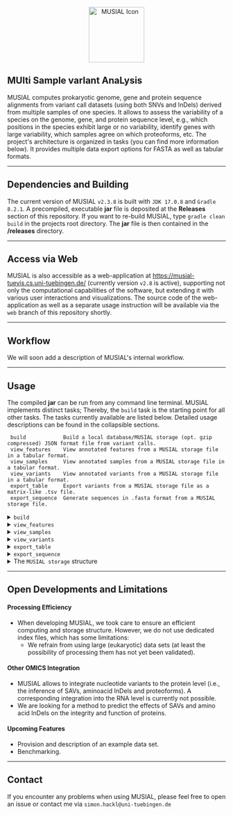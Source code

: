 <p align="center">
    <img src="media/icon.ico" width="128" alt="MUSIAL Icon"/>
</p>

## **MUlti Sample varIant AnaLysis**

MUSIAL computes prokaryotic genome, gene and protein sequence alignments from variant call datasets (using both SNVs and
InDels) derived from multiple samples of one species. It allows to assess the variability of a species on the genome,
gene, and protein sequence level, e.g., which positions in the species exhibit large or no variability, identify genes
with large variability, which samples agree on which proteoforms, etc. The project's architecture is organized in
tasks (you can find more information below). It provides multiple data export options for FASTA as well as tabular
formats.

---

## Dependencies and Building

The current version of MUSIAL `v2.3.8` is built with `JDK 17.0.8` and `Gradle 8.2.1`. A precompiled, executable **jar**
file is deposited at the **Releases** section of this repository. If you want to re-build MUSIAL,
type `gradle clean build` in the projects root directory. The **jar** file is then contained in the **/releases**
directory.

---

## Access via Web

MUSIAL is also accessible as a web-application at https://musial-tuevis.cs.uni-tuebingen.de/ (currently version `v2.8` is active), supporting not only the
computational capabilities of the software, but extending it with various user interactions and visualizations. The
source code of the web-application as well as a separate usage instruction will be available via the `web` branch of
this repository shortly.

---

## Workflow

We will soon add a description of MUSIAL's internal workflow.

---

## Usage

The compiled **jar** can be run from any command line terminal. MUSIAL implements distinct tasks; Thereby, the `build`
task is the starting point for all other tasks. The tasks currently available are listed below. Detailed usage
descriptions can be found in the collapsible sections.

```
 build            Build a local database/MUSIAL storage (opt. gzip compressed) JSON format file from variant calls.
 view_features    View annotated features from a MUSIAL storage file in a tabular format.
 view_samples     View annotated samples from a MUSIAL storage file in a tabular format.
 view_variants    View annotated variants from a MUSIAL storage file in a tabular format.
 export_table     Export variants from a MUSIAL storage file as a matrix-like .tsv file.
 export_sequence  Generate sequences in .fasta format from a MUSIAL storage file.
```

<details>
<summary><code>build</code></summary>

```
usage: java -jar MUSIAL-v2.3.3.jar build -C <arg> [-u] [-w <arg>]
command line arguments of task build
 -C,--configuration <arg>   Path to a .json file specifying the build configuration for MUSIAL. Please visit
                            https://github.com/Integrative-Transcriptomics/MUSIAL for a detailed explanation on how to specify the MUSIAL build
                            configuration file.
 -u,--uncompressed <arg>    Do not compress the storage file (Default: compressed).
 -w,--workdir <arg>         Path to a temporary working directory. By default './tmp/' is used.
```

The `build` task constitutes the first step for all analysis conducted with MUSIAL. The command uses the single
parameter `-c, --configuration` as input, pointing to the path of a **JSON** format build configuration file. The output
of the `build` task is a binary **brotli** compressed JSON file (`MUSIAL storage` file) that is used as the main input
for all other tasks.

#### Structure of the `build` Configuration File

The structure of the build configuration file follows a
strict [JSON schema](https://github.com/Integrative-Transcriptomics/MUSIAL/blob/v2.3/src/main/resources/musial_build_configuration.schema.json)
. The distinct properties and their meaning for running MUSIAL are described in a more human-readable form in the
following.

```
{
    "minimalCoverage": <Number>                 | Positive integer, variant call positions with read coverage below this value will be marked as ambiguous/rejected.
    "minimalFrequency": <Number>                | Float between 0.0 and 1.0, variant calls with read coverage relative to total position coverage below this value will be marked as ambiguous/rejected.
    "excludedPositions": {                      | Optional: Positions of contigs to exclude from the analysis.
        "<ContigName>": [<Number>, ... ]        | <ContigName> has to match the name of any sequence in 'referenceSequenceFile', <Number>s have to be any positions (1-based index) on that sequence; Unmatched entries are ignored.
    },
    "excludedVariants": {                       | Optional: Explicit variants to exclude from the analysis.
        "<ContigName>": [<Number>:<Var>, ... ]  | <ContigName> has to match the name of any sequence in 'referenceSequenceFile', <Number>s have to be any positions (1-based index) on that sequence; <Var> is interpreted as the explicit alternative (ALT) content of input .vcf files to ignore; Unmatched entries are ignored.
    },
    "referenceSequenceFile": "<FilePath>",      | Absolute or relative (to the working directory Java is run from) path to a .fasta|.fa|.fna file.
    "referenceFeaturesFile": "<FilePath>",      |                                                                   ... to a .gff3 file.
    "output": "<FilePath>",                     |                                                                   ... to store the output of the task. If the specified value does not end with .br, .br is appended at the end.
    "samples": {                                | Collection of samples, each sample is defined by one .vcf file.
        "<Name>": {                             | Any string value, used as internal name of the sample.
            "vcfFile": "<FilePath>",            | Absolute or relative (to the working directory Java is run from) path to a .vcf file.
            "annotations": {                    | Meta-information associated with the sample.
                "<Key>": "<Value>",             | <Key> and <Value> can be any strings.
                ...
            }
        },
        ...
    },
    "samplesDirectory": "<DirectoryPath>",      | Absolute or relative (to the working directory Java is run from) path to a directory. MUSIAL will collect all .vcf files in this directory as samples without annotations. The base name of the files are used as sample names.
    "features": {                               | Collection of features, each feature is considered an interval on any contig specified in 'referenceSequenceFile'.
        "<Name>": {                             | Any string value, used as internal name of the feature.
            "match_<AttributeKey>": "<Value>",  | <AttributeKey> has to match any attribute key in 'referenceFeaturesFile', <Value> is the value to match this feature for.
            "coding": true|false,               | Whether the feature is considered as a protein coding gene or not.
            "annotations": {                    | Meta-information associated with the feature.
                "<Key>": "<Value>",             | <Key> and <Value> can be any strings.
                ...
            }
        },
        ...
    }
}
```

#### Matching Features from a .gff File

The supposedly most complicated step is the definition of the features to be analyzed. This process can be explained
easily using an example. Imagine the following excerpt from a **.gff** file.

```
...
1		2	3	4	5	6	7	8	9
Contig1	Genbank	gene	239394	241367	.	+	.	ID=gene_0230;Name=priA;gbkey=Gene;gene=priA;gene_biotype=protein_coding;locus_tag=G_0230
Contig1	Genbank	gene	241468	242118	.	+	.	ID=gene_0231;Name=G_0231;gbkey=Gene;gene_biotype=protein_coding;locus_tag=G_0231
Contig1	Genbank	gene	242365	242910	.	+	.	ID=gene_0233;Name=G_0233;gbkey=Gene;gene_biotype=protein_coding;locus_tag=G_0233
Contig1	Genbank	gene	243045	243117	.	+	.	ID=gene_t0013;Name=G_t0013;gbkey=Gene;gene_biotype=tRNA;locus_tag=G_t0013
```

The 9th column represents the attribute column of the format. The corresponding entries in the build configuration file
for the first and last feature could look as follows:

```
"features": {
    "priA": {
        "match_Name": "priA",
        "coding": true,
        "annotations": {
            "biotype": "protein_coding"
        }
    },
    "G_t0013": {
        "match_locus_tag": "G_t0013",
        "coding": false,
        "annotations": {
            "biotype": "tRNA"
        }
    }
}
```

**Important:** If a genome-wide analysis is to be performed with MUSIAL, all contigs in the 'referenceSequenceFile' must be specified as separate features. If these are not already listed in the **.gff** file, they can be added manually by specifying the correct contig name, start and end attribute and an attribute to be matched:

```
1	2	3	4	5	6	7	8	9
Contig1	Custom	region	1	1139633	.	+	.	Name=genome
```

#### ❗ Input Restrictions

- MUSIAL requires the input reference sequence and all variant call format files to be indexed. If missing, the respective **.fai** and **.tbi** files are generated automatically.
- MUSIAL utilizes the `biojava GFF3Reader` to process **GFF** files:
  - The library is unable to parse files ending with .gff, so ensure that your GFF files use the .gff3 extension.
  - Please ensure that the GFF file does contain comment lines only at the start and no data other than the expected feature annotations are stored (many GFF files store sequence information in addition).
  - If contig names/**FASTA** headers are numbers, i.e., _>1_, _>2_, ... an index error will likely be thrown, as the value is interpreted as the index of the sequence in the 0-based index list of all sequences.
- Please ensure, that the contig names in the reference sequence, reference feature and variant call files match.
- Currently, only single sample **.vcf** files are supported, i.e., only one genotype per variant context.
- Complex InDel processing is made available by re-aligning the respective sequence content from the **.vcf** file, i.e., entries like `16333	ATTCA	GTTA` are split into `16333	A	G` and `16335	TC	T-`. **Note:** The outcome of this process may not be identical to the results of other alignment or mapping software, can lead to mixed substitution and InDel information and, thus, lead to somewhat ambiguous results. **We highly recommend to use variant call information without complex InDels**.

</details>

<details>
<summary><code>view_features</code></summary>

```
usage: java -jar MUSIAL-v2.3.3.jar view_features [-f <arg>] -I <arg> [-o <arg>]
command line arguments of task view_features
 -f,--features <arg>   Explicit space separated list of features to view (Default: all).
 -I,--storage <arg>    Path to a .json file generated with the build task of MUSIAL to view.
 -o,--output <arg>     Path to a file to write the output to (Default: stdout).
```

The output of the `view_features` task will look something like:

```
name	location	start	end	strand	number_of_alleles	number_of_proteoforms	number_of_substitutions	number_of_insertions	variable_positions	number_of_deletions	number_of_ambiguous	Annotation1	Annotation2
Gene1	Contig1		159684	160421	-	0			0			0			0			0			0			0			a		null
Gene2	Contig1		157943	159430	+	4			1			21			0			2.2177			12			4			b		1
```

#### Column Descriptions

- **name** The internal name of the feature.
- **location** The contig of the reference sequence this feature is located on.
- **start** The 1-based start position of the feature on the reference sequence in forward direction.
- **end** The 1-based end position of the feature on the reference sequence in forward direction.
- **strand** The strand (+/forward, -/reverse) of the feature.
- **number_of_alleles** Different nucleotide sequences of this feature across all samples.
- **number_of_proteoforms** Different aminoacid sequences of this (protein coding) feature across all samples.
- **number_of_substitutions** Nucleotide substitutions on this feature across all samples.
- **number_of_insertions** Nucleotide insertions (single base resolution) on this feature across all samples.
- **number_of_deletions** Nucleotide deletions (single base resolution) on this feature across all samples.
- **number_of_ambiguous** Ambiguous positions on this feature across all samples.
- **variable_positions** The percentage of variable nucleotide positions in percent relative to the feature length.
  Ambiguous calls are not counted.
- **Custom Annotations** The value for a user-defined annotation for this feature. All annotations of all viewed
  features are displayed as separate columns.
- ! All missing values are replaced with _null_.

</details>

<details>
<summary><code>view_samples</code></summary>

```
usage: java -jar MUSIAL-v2.3.3.jar view_samples -I <arg> [-o <arg>] [-s <arg>]
command line arguments of task view_samples
 -I,--storage <arg>   Path to a .json file generated with the BUILD task of MUSIAL to view.
 -o,--output <arg>    Path to a file to write the output to (Default: stdout).
 -s,--samples <arg>   Explicit space separated list of samples to view (Default: all).
```

The output of the `view_samples` task will look something like:

```
name	number_of_substitutions	number_of_insertions	number_of_deletions	number_of_ambiguous	allele_Gene1	proteoform_Gene1	allele_Gene2	proteoform_Gene2	Annotation1	Annotation2
Sample1	1			0			6			0			reference	reference		A1.s1.i0.d6.a0	P1.s56.i0.d4.a2.t0	a		1
Sample2	19			0			6			3			reference	reference		A3.s19.i0.d6.a3	P1.s56.i0.d4.a2.t0	a		null
```

#### Column Descriptions

- **name** The internal name of the sample.
- **number_of_substitutions** Nucleotide substitutions of this sample across all features.
- **number_of_insertions** Nucleotide insertions (single base resolution) of this sample across all features.
- **number_of_deletions** Nucleotide deletions (single base resolution) of this sample across all features.
- **number_of_ambiguous** Ambiguous positions of this sample across all features
- **allele\_[Feature]** The internal name of the assigned allele of this sample for each feature.
- **proteoform\_[Feature]** The internal name of the assigned proteoform of this sample for each feature.
- **Custom Annotations** The value for a user-defined annotation for this sample. All annotations of all viewed samples are displayed as separate columns.
- ! All missing values are replaced with _null_.

</details>

<details>
<summary><code>view_variants</code></summary>

```
usage: java -jar MUSIAL-v2.3.3.jar view_variants [-c <arg>] [-f <arg>] -I <arg> [-o <arg>] [-s <arg>]
command line arguments of task view_variants
 -c,--content <arg>    Sets the content type of viewed variants; One of `nucleotide` or `aminoacid` (Default: nucleotide).
 -f,--features <arg>   Explicit space separated list of features to restrict variants to (Default: all).
 -I,--storage <arg>    Path to a .json file generated with the BUILD task of MUSIAL to view.
 -o,--output <arg>     Path to a file to write the output to (Default: stdout).
 -s,--samples <arg>    Explicit space separated list of samples to restrict variants to (Default: all).
```

The output of the `view_variants -c nucleotide` task will look something like:

```
position	reference_content	alternate_content	feature		occurrence		type		frequency	snpeff_[ANN]
158915		C			T			Gene1		Sample1,Sample2		substitution	50		...
158916		A			C			Gene2		Sample1,Sample2		substitution	50		...
158930		CCTTCTT			C------			Gene2		Sample3			deletion	25		...
```

#### Column Descriptions

- **position** The position of the variant on the 1-based reference sequence (not relative to the feature).
- **reference_content** The reference sequence base content.
- **alternate_content** The alternative base content.
- **feature** The feature this variant is located on.
- **occurrence** Comma separated list of samples that yield this variant.
- **type** The type of the variant determined by MUSIAL (one of _substitution_, _insertion_, or _deletion_, with an optional \_ambiguous\_\_ prefix).
- **frequency** The frequency in percent of this variant relative to all samples.
- **snpeff\_[ANN]** MUSIAL conducts SnpEff annotation of all unambiguous nucleotide variant calls and extracts the added **ANN** fields as annotation fields. The full list of SnpEff **ANN** fields can be found [here](https://pcingola.github.io/SnpEff/snpeff/inputoutput/#ann-field-vcf-output-files).

#### Differences `view_variants -c aminoacid`

- The SnpEff annotation is omitted.
- The position is 1-based relative to the primary sequence of the protein.

</details>

<details>
<summary><code>export_table</code></summary>

```
usage: java -jar MUSIAL-v2.3.3.jar export_table [-c <arg>] -F <arg> -I <arg> -O <arg> [-s <arg>]
command line arguments of task export_table
 -c,--content <arg>   Sets the content type of viewed variants; One of `nucleotide` or `aminoacid` (Default: nucleotide).
 -F,--feature <arg>   The feature for which variants should be exported.
 -I,--storage <arg>   Path to a .json file generated with the BUILD task of MUSIAL to view.
 -O,--output <arg>    Path to a file to write the output to.
 -s,--samples <arg>   Explicit space separated list of samples to restrict variants to (Default: all).
```

The `export_table` task is used to create a complete overview of the variant calls of a subset (or all) analyzed samples with respect to a single feature. It can best be regarded as the short version of a multi-sample **.vcf** file. The output of the `export_table -c nucleotide` task will look something like:

```
Position	Reference	Sample1		Sample2		⋯
158193		G		.		1;72;G:0,A:72	⋯
158271		A		.		1;29;A:0,C:29	⋯
⋮		⋮		⋮		⋮		⋱
```

**Position** reflects the corresponding position in the reference sequence (1-based) and **Reference** the base in the reference sequence at this position. All subsequent columns describe the potential variant call at this position per sample or `.`, if no information about the position was present in the sample's **.vcf** file.
For `export_table -c nucleotide` each cell is described by `<CallIndex> ; <TotalCoverage> ; <A1>:<A1Coverage>,<A2>:<A2Coverage>,...`, where

- `<CallIndex>` The index of the called/most frequent allele with respect to the third field `<A1>:<A1Coverage>,...`.
- `<TotalCoverage>` The total read coverage at the position for the sample (extracted from the respective **.vcf** file).
- `<A1>:<A1Coverage>,<A2>:<A2Coverage>,...` A `,` separated list of alternative contents and their respective read support. The first entry at index 0 is the reference content.

#### Differences `export_table -c aminoacid`

- The position is 1-based relative to the primary sequence of the protein.
- Each cell is either the alternative content of the sample or `.`. This is due to the fact that only the most common allele per sample is used to derive information about the proteoform (see workflow).

</details>

<details>
<summary><code>export_sequence</code></summary>

```
usage: java -jar MUSIAL-v2.3.3.jar export_sequence [-a] [-c <arg>] -F <arg> -I <arg> [-k] [-m] -O <arg> [-r <arg>] [-s <arg>]
command line arguments of task export_sequence
 -a,--aligned           Whether to align sequences (Default: No alignment).
 -c,--content <arg>     Sets the content type of viewed variants; One of `nucleotide` or `aminoacid` (Default: nucleotide).
 -F,--feature <arg>     The feature for which variants should be exported.
 -I,--storage <arg>     Path to a .json file generated with the BUILD task of MUSIAL to view.
 -k,--conserved         Export conserved sites (Default: Only variantInformation sites).
 -m,--merge             Whether to merge samples by alleles and proteoforms (Default: No merging).
 -O,--output <arg>      Path to a file to write the output to.
 -r,--reference <arg>   Path to a .fasta file yielding the reference sequences with which the specified MUSIAL storage file was built. If the file is
                        not indexed, this wil be done automatically. This option is only required for `content=nucleotide` and `conserved`.
 -s,--samples <arg>     Explicit space separated list of samples to restrict variants to (Default: all).
```

The `export_sequence` task is used to create **FASTA** format sequence data from the variant calls of a subset (or all) analyzed samples with respect to a single feature.

</details>

<details>
<summary>The <code>MUSIAL storage</code> structure</summary>

#### This is not essential for using MUSIAL!

We will soon add a description of MUSIAL's internal storage structure.

</details>

---

## Open Developments and Limitations

#### Processing Efficiency

- When developing MUSIAL, we took care to ensure an efficient computing and storage structure. However, we do not use dedicated index files, which has some limitations:
  - We refrain from using large (eukaryotic) data sets (at least the possibility of processing them has not yet been validated).

#### Other OMICS Integration

- MUSIAL allows to integrate nucleotide variants to the protein level (i.e., the inference of SAVs, aminoacid InDels and proteoforms). A corresponding integration into the RNA level is currently not possible.
- We are looking for a method to predict the effects of SAVs and amino acid InDels on the integrity and function of proteins.

#### Upcoming Features

- Provision and description of an example data set.
- Benchmarking.

---

## Contact

If you encounter any problems when using MUSIAL, please feel free to open an issue or contact me via `simon.hackl@uni-tuebingen.de`
